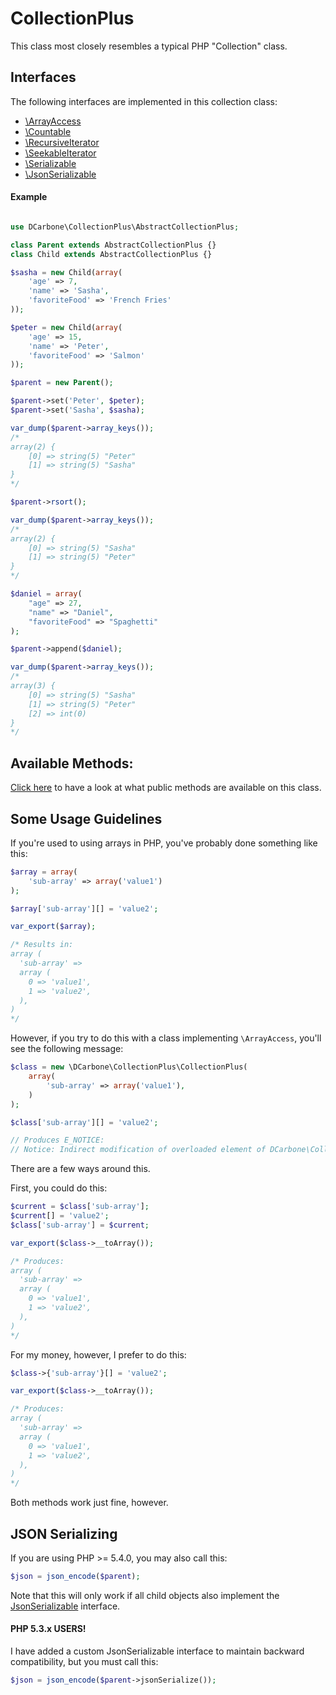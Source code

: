 # CollectionPlus

This class most closely resembles a typical PHP "Collection" class.

## Interfaces

The following interfaces are implemented in this collection class:

- <a href="http://php.net/manual/en/class.arrayaccess.php" target="_blank">\ArrayAccess</a>
- <a href="http://php.net/manual/en/class.countable.php" target="_blank">\Countable</a>
- <a href="http://us2.php.net/RecursiveIterator" target="_blank">\RecursiveIterator</a>
- <a href="http://us2.php.net/manual/en/class.seekableiterator.php" target="_blank">\SeekableIterator</a>
- <a href="http://us1.php.net/manual/en/class.serializable.php" target="_blank">\Serializable</a>
- <a href="http://php.net/manual/en/class.jsonserializable.php" target="_blank">\JsonSerializable</a>

#### Example

```php

use DCarbone\CollectionPlus\AbstractCollectionPlus;

class Parent extends AbstractCollectionPlus {}
class Child extends AbstractCollectionPlus {}

$sasha = new Child(array(
    'age' => 7,
    'name' => 'Sasha',
    'favoriteFood' => 'French Fries'
));

$peter = new Child(array(
    'age' => 15,
    'name' => 'Peter',
    'favoriteFood' => 'Salmon'
));

$parent = new Parent();

$parent->set('Peter', $peter);
$parent->set('Sasha', $sasha);

var_dump($parent->array_keys());
/*
array(2) {
    [0] => string(5) "Peter"
    [1] => string(5) "Sasha"
}
*/

$parent->rsort();

var_dump($parent->array_keys());
/*
array(2) {
    [0] => string(5) "Sasha"
    [1] => string(5) "Peter"
}
*/

$daniel = array(
    "age" => 27,
    "name" => "Daniel",
    "favoriteFood" => "Spaghetti"
);

$parent->append($daniel);

var_dump($parent->array_keys());
/*
array(3) {
    [0] => string(5) "Sasha"
    [1] => string(5) "Peter"
    [2] => int(0)
}
*/
```

## Available Methods:

[Click here](src/CollectionPlusInterface.php) to have a look at what public methods are available on this class.

## Some Usage Guidelines

If you're used to using arrays in PHP, you've probably done something like this:

```php
$array = array(
    'sub-array' => array('value1')
);

$array['sub-array'][] = 'value2';

var_export($array);

/* Results in:
array (
  'sub-array' =>
  array (
    0 => 'value1',
    1 => 'value2',
  ),
)
*/
```

However, if you try to do this with a class implementing ``` \ArrayAccess ```, you'll see the following message:

```php
$class = new \DCarbone\CollectionPlus\CollectionPlus(
    array(
        'sub-array' => array('value1'),
    )
);

$class['sub-array'][] = 'value2';

// Produces E_NOTICE:
// Notice: Indirect modification of overloaded element of DCarbone\CollectionPlus\CollectionPlus has no effect
```

There are a few ways around this.

First, you could do this:
```php
$current = $class['sub-array'];
$current[] = 'value2';
$class['sub-array'] = $current;

var_export($class->__toArray());

/* Produces:
array (
  'sub-array' =>
  array (
    0 => 'value1',
    1 => 'value2',
  ),
)
*/
```

For my money, however, I prefer to do this:
```php
$class->{'sub-array'}[] = 'value2';

var_export($class->__toArray());

/* Produces:
array (
  'sub-array' =>
  array (
    0 => 'value1',
    1 => 'value2',
  ),
)
*/
```

Both methods work just fine, however.

## JSON Serializing
If you are using PHP >= 5.4.0, you may also call this:

```php
$json = json_encode($parent);
```

Note that this will only work if all child objects also implement the <a href="http://php.net/manual/en/class.jsonserializable.php">JsonSerializable</a> interface.

#### PHP 5.3.x USERS!

I have added a custom JsonSerializable interface to maintain backward compatibility, but you must call this:

```php
$json = json_encode($parent->jsonSerialize());
```